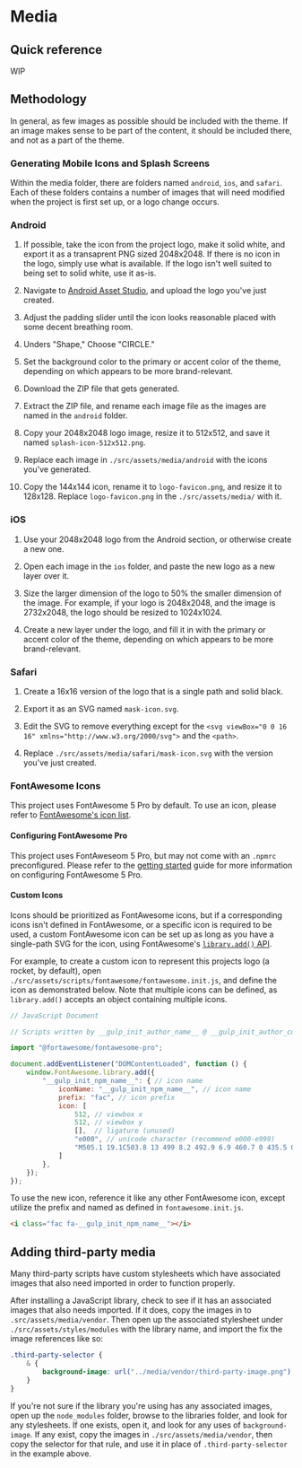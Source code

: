 # Media

## Quick reference

WIP

## Methodology

In general, as few images as possible should be included with the theme. If an image makes sense to be part of the content, it should be included there, and not as a part of the theme.

### Generating Mobile Icons and Splash Screens

Within the media folder, there are folders named `android`, `ios`, and `safari`. Each of these folders contains a number of images that will need modified when the project is first set up, or a logo change occurs.

### Android

1. If possible, take the icon from the project logo, make it solid white, and export it as a transaprent PNG sized 2048x2048. If there is no icon in the logo, simply use what is available. If the logo isn't well suited to being set to solid white, use it as-is.

2. Navigate to [Android Asset Studio](https://jgilfelt.github.io/AndroidAssetStudio/icons-launcher.html), and upload the logo you've just created.

3. Adjust the padding slider until the icon looks reasonable placed with some decent breathing room.

4. Unders "Shape," Choose "CIRCLE."

5. Set the background color to the primary or accent color of the theme, depending on which appears to be more brand-relevant.

6. Download the ZIP file that gets generated.

7. Extract the ZIP file, and rename each image file as the images are named in the `android` folder.

8. Copy your 2048x2048 logo image, resize it to 512x512, and save it named `splash-icon-512x512.png`.

9. Replace each image in `./src/assets/media/android` with the icons you've generated.

10. Copy the 144x144 icon, rename it to `logo-favicon.png`, and resize it to 128x128. Replace `logo-favicon.png` in the `./src/assets/media/` with it.

### iOS

1. Use your 2048x2048 logo from the Android section, or otherwise create a new one.

2. Open each image in the `ios` folder, and paste the new logo as a new layer over it.

3. Size the larger dimension of the logo to 50% the smaller dimension of the image. For example, if your logo is 2048x2048, and the image is 2732x2048, the logo should be resized to 1024x1024.

4. Create a new layer under the logo, and fill it in with the primary or accent color of the theme, depending on which appears to be more brand-relevant.

### Safari

1. Create a 16x16 version of the logo that is a single path and solid black.

2. Export it as an SVG named `mask-icon.svg`.

3. Edit the SVG to remove everything except for the `<svg viewBox="0 0 16 16" xmlns="http://www.w3.org/2000/svg">` and the `<path>`.

4. Replace `./src/assets/media/safari/mask-icon.svg` with the version you've just created.

### FontAwesome Icons

This project uses FontAwesome 5 Pro by default. To use an icon, please refer to [FontAwesome's icon list](https://fontawesome.com/icons).

#### Configuring FontAwesome Pro

This project uses FontAweseom 5 Pro, but may not come with an `.npmrc` preconfigured. Please refer to the [getting started](getting-started.md#fontawesome-5-pro) guide for more information on configuring FontAwesome 5 Pro.

#### Custom Icons

Icons should be prioritized as FontAwesome icons, but if a corresponding icons isn't defined in FontAwesome, or a specific icon is required to be used, a custom FontAwesome icon can be set up as long as you have a single-path SVG for the icon, using FontAwesome's [`library.add()` API](https://fontawesome.com/how-to-use/with-the-api/methods/library-add).

For example, to create a custom icon to represent this projects logo (a rocket, by default), open `./src/assets/scripts/fontawesome/fontawesome.init.js`, and define the icon as demonstrated below. Note that multiple icons can be defined, as `library.add()` accepts an object containing multiple icons.

```js
// JavaScript Document

// Scripts written by __gulp_init_author_name__ @ __gulp_init_author_company__

import "@fortawesome/fontawesome-pro";

document.addEventListener("DOMContentLoaded", function () {
    window.FontAwesome.library.add({
        "__gulp_init_npm_name__": { // icon name
            iconName: "__gulp_init_npm_name__", // icon name
            prefix: "fac", // icon prefix
            icon: [
                512, // viewbox x
                512, // viewbox y
                [],  // ligature (unused)
                "e000", // unicode character (recommend e000-e999)
                "M505.1 19.1C503.8 13 499 8.2 492.9 6.9 460.7 0 435.5 0 410.4 0 307.2 0 245.3 55.2 199.1 128H94.9c-18.2 0-34.8 10.3-42.9 26.5L2.6 253.3c-8 16 3.6 34.7 21.5 34.7h95.1c-5.9 12.8-11.9 25.5-18 37.7-3.1 6.2-1.9 13.6 3 18.5l63.6 63.6c4.9 4.9 12.3 6.1 18.5 3 12.2-6.1 24.9-12 37.7-17.9V488c0 17.8 18.8 29.4 34.7 21.5l98.7-49.4c16.3-8.1 26.5-24.8 26.5-42.9V312.8c72.6-46.3 128-108.4 128-211.1.1-25.2.1-50.4-6.8-82.6zM400 160c-26.5 0-48-21.5-48-48s21.5-48 48-48 48 21.5 48 48-21.5 48-48 48z", // path
            ]
        },
    });
});
```

To use the new icon, reference it like any other FontAwesome icon, except utilize the prefix and named as defined in `fontawesome.init.js`.

```html
<i class="fac fa-__gulp_init_npm_name__"></i>
```

## Adding third-party media

Many third-party scripts have custom stylesheets which have associated images that also need imported in order to function properly.

After installing a JavaScript library, check to see if it has an associated images that also needs imported. If it does, copy the images in to `.src/assets/media/vendor`. Then open up the associated stylesheet under `./src/assets/styles/modules` with the library name, and import the fix the image references like so:

```scss
.third-party-selector {
    & {
        background-image: url("../media/vendor/third-party-image.png");
    }
}
```

If you're not sure if the library you're using has any associated images, open up the `node_modules` folder, browse to the libraries folder, and look for any stylesheets. If one exists, open it, and look for any uses of `background-image`. If any exist, copy the images in `./src/assets/media/vendor`, then copy the selector for that rule, and use it in place of `.third-party-selector` in the example above.
